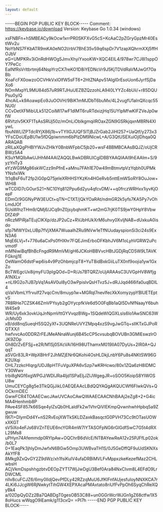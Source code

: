 ```yaml
---
layout: default
---
```

-----BEGIN PGP PUBLIC KEY BLOCK-----
Comment: https://keybase.io/download
Version: Keybase Go 1.0.34 (windows)

xsFNBFn+hSMBEACy9kOcw1xrrPR0SKFXvG5cS+KcAaC2pZGryGpzMr40EstlWv2u
NoYbNS7FKbATR9mKA0eNO2l/rbV7BhE35v59q6spDr7V1zapXQhrmXXj5ffHOJbV
eG+UMPKRv3iOnRdHWOg5JmvXhyiYxooKW+XQC4EIL4/978wr7CJ8I1sppOY7PeCc
EaINfRsVrltbrtmj64NspYrzCX7reKO1D8iYEDNcVr9J5KjTDVdRaVMJwGf7OaBb
XoaFcFX0owzoOCVHkVxIOlfW5sFT6+2HtZNApv51AIgl0rEsoUon6JyrfSjDaXo6
NOmMxpYL9MU84d57uR9RTJHuUEZBZQzzohLA940LYYZc4bUii/+r85DQUPsu0y/Q
4hcAiL+k9AoawpEo9JuOOVH/9BiK1mMJDbT6buMx/4L2vugfU1alnQXcqc55NU0/
CCvDetXFMibULk512CoiMI17wF1dIMT6ruRTdxizjHq15UYIpMfwKIFZVeJp0wfW
6RVtzlv5KXF1TsAsSRUj50z/mOnLiObIkgmqiIROaxZGN9GSRkjqxnM8RN4XIywL
fbuNWLlZPTdcRYjX86j1b+vTYlIGJUQF5lTjBJZrGab2JiHl257+UaQtf/y273x3
YFsCDoUEpBU1w5fDQpiwnmm6bPlzDM9NlcwL+A/G3QtUSEXuiOjlDhqa0QARAQAB
zRlLaXQgPHBlYWJvZHlkY0BnbWFpbC5jb20+wsF4BBMBCAAsBQJZ/oUjCRBWz5A4
KSuYMQIbAwUJHhM4AAIZAQQLBwkDBRUICgIDBBYAAQIAAI9hEAAlm+S/9yzYnTy3
eYzWG9Mg86skWCzz9nPfnE+aMnu7FAh1E70w49mBtmvtpVzYqbh0UPMkYNsfxiWk
1t1qBsF6uT2fp2iG0pQ75jeIeXRHHSYKzKn4HGeRvb5nttEmWSoRY8OuJow+WHl8
wTCDID7cGOurS21+NC10Yq812Ppu6d2yu4qfcvDM/++q0frczWRHxx1iyvKjOepF
EDmO/9GGNyPW3EUCt+qTN+C1XT/jQkYOaRAt/ndmGR2k5yfs7KA5Py7vOhLmdJOf
5UsWIhzTHm9/QMj6/JCq9nZ0jsybqhmKT+wt2mG7rjK0TS9jwY0HpY8VbwDfZ4tP
nRczMPiRjaTEujClKXp/dzJP2uCz+RVJbHUkXrM6uhvy0XvIjNAB+dUxkuA0isdo
sfp7MWY0xLUBp7fVjXMA7WuaalhZRu9NVw1eTfNUudayspionSi3ci24s9ExN3A6
MqE6LVj+f+776u6aCxPs0fHXhr7FQEJimErboDFKbhJV6M1oLyhVGRW2uPcvmotF
mMNiwiBqfBhBcFngdR9MmVM/gH6JCKoHBBVvcHBtJGDjRqCD5W9LTAVKFGknjj1E
OeWamO6dstFwp6is4v9PzOhbmjcpT8+YuT8idBxkGiiLuTX0nf9oojia1yw1GxZo
BcTWEgcUx8ijmyFU3pIgQOd+D+R/Js7BTQRZ/oUjARAAsC3UVGpHV8WfjgA1NXLv
+nLl9G2o7iJB7pVq1AsAV0ul8yO3wPpislvQsHTvz5J+dRJJqd466ifa0uqBDIL4
qVaIVbmLYfrvuIf27vqcCm/8muyp1w+MGRql7nevlfecXkXomyzypYBlUETEptvS
7R8RHe7CZSK46ZmVPYsyb2gOYycpfkVe6d5O0FqBb1aQl5DvNfNaayY6buhW4Se9
WR/Uy6xk3ovkUqJnNpmVttGYVvqzBWg+1SQdeWIQGXLsls6Io1AwSNC63WJcMs0D
xB/dd8nqSueqH5SQ2yXf+3UQNReUVYZMpq4xzS9vgJwGTq+sIlKTxGJPoRQTXX/l
hwfvvcAo0DDRZrFEJMeANnaWunj6B45cCP5cvsubqBOVUBn3GMlEswzlrOJK9ZOp
Gh8D/ZvEFSjj+e2R/M1Sj05XcVAi16H98UThamxM019IlA07DyUs+2IR0A+QJqqT
aSVGr83LR+WpXBHrF2JhMZjENr6QKohi4OsHLDkjLnbY6Pu8s4NKtSW96GK2UXqi
OHL7zzkcHIqrg/UDJ8pHTFuVguXPA6vSzp7wKRHcwo/80x1ZQa6zH8lDMCY30Wwv
trbi8gNGf6xgWPGJ/WDIJRa4Ijd1SPaEIjJZIJWgegJR+oSOO5KoipS8YIWOSU8w
UmuCEYCg8g5e3TkQGjJikL0AEQEAAcLBdQQYAQgAKQUCWf6FIwkQVs+QOCkrmDEC
GwwFCR4TOAAECwcJAwUVCAoCAwQWAAECAACNhBAAj2eZg8+2+G4icMA4Henhmb8P
PAve4SF857k66Sqe4ylZsQb0HLaldFk2w1VhrQiVlEKmpQvwnhwhHpbq5a9Zgwuw
l9I7I+DlymDd4Y+nS2RvEojXWTkSKLDZaxkBasqctG0PVH73Cc9tOTasUOWxXKGT
sV5iXo4eFJs68VZnTEUE6ncYGR4mW7lYTASOFpNG6rGlGdfSwC7G5t4dRXL29Ms8
uPHyn74Afemmdp0RYlpAw+OQChrB6dVcE/NTBAYewReA12v25PJFfLp02ok/b0L7
0+1EaqPk3jhlyDmJwfxN6BGw5Omp3UWBvaTH1S/0J5GeDffQF9uUdSKNXsAkYfF8
8Mkg9ZxQvGY2Z9dWz/xh1fsiKuIV4ufaDRBiMVLFvMppxzkeKezefMaz2CHLwbsH
ACjVkmDspshhgzbtvDEOpZYT17WjJwDgU3Bef0Ara84NxCIvm8L4EFdO9LrDWCML
nlIv8cuFCJZ6/6my0IldjQevPfDLy42RZzqMuU6JfKlFnfAUjesfuIoyNNXKCA7r
4LKi6JJcgW6RjNwkytTihGW4XEPXAcaPMAxtato8riUfFvPpOh6SyqChReXQyBk4
a/02DpQyDZz2Ba7QABDgT0gesOB53C88+un0GGrWcrWJGn1gZ68ctfw1X58oHucs
wWqgO9iEamk/g113cxQ=
=PI7h
-----END PGP PUBLIC KEY BLOCK-----